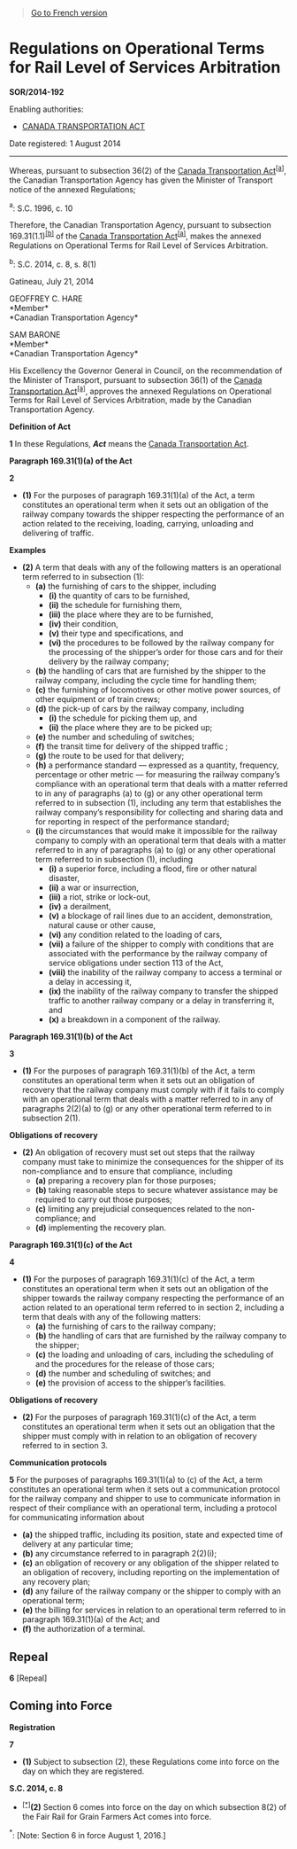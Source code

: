 > [Go to French version](/fr/Règlements/Décrets,%20ordonnances%20et%20règlements%20statutaires/2014/192.md)

# Regulations on Operational Terms for Rail Level of Services Arbitration

**SOR/2014-192**

Enabling authorities: 
- [CANADA TRANSPORTATION ACT](/en/Acts/Statutes%20of%20Canada/1996/c.%2010.md)

Date registered: 1 August 2014

----------

Whereas, pursuant to subsection 36(2) of the [Canada Transportation Act](/en/Acts/Statutes%20of%20Canada/1996/c.%2010.md)<sup><a href='#fn_a'>[a]</a></sup>, the Canadian Transportation Agency has given the Minister of Transport notice of the annexed Regulations;

<a name='fn_a'><sup>a</sup></a>: S.C. 1996, c. 10<br />

Therefore, the Canadian Transportation Agency, pursuant to subsection 169.31(1.1)<sup><a href='#fn_b'>[b]</a></sup> of the [Canada Transportation Act](/en/Acts/Statutes%20of%20Canada/1996/c.%2010.md)<sup><a href='#fn_a'>[a]</a></sup>, makes the annexed Regulations on Operational Terms for Rail Level of Services Arbitration.

<a name='fn_b'><sup>b</sup></a>: S.C. 2014, c. 8, s. 8(1)<br />

Gatineau, July 21, 2014


<p>GEOFFREY C. HARE<br />*Member*<br />*Canadian Transportation Agency*<br /></p>
<p>SAM BARONE<br />*Member*<br />*Canadian Transportation Agency*<br /></p>

His Excellency the Governor General in Council, on the recommendation of the Minister of Transport, pursuant to subsection 36(1) of the [Canada Transportation Act](/en/Acts/Statutes%20of%20Canada/1996/c.%2010.md)<sup><a href='#fn_a'>[a]</a></sup>, approves the annexed Regulations on Operational Terms for Rail Level of Services Arbitration, made by the Canadian Transportation Agency.




**Definition of Act**

**1** In these Regulations, ***Act*** means the [Canada Transportation Act](/en/Acts/Statutes%20of%20Canada/1996/c.%2010.md).




**Paragraph 169.31(1)(a) of the Act**

**2** 

- **(1)** For the purposes of paragraph 169.31(1)(a) of the Act, a term constitutes an operational term when it sets out an obligation of the railway company towards the shipper respecting the performance of an action related to the receiving, loading, carrying, unloading and delivering of traffic.

**Examples**

- **(2)** A term that deals with any of the following matters is an operational term referred to in subsection (1):
	- **(a)** the furnishing of cars to the shipper, including
		- **(i)** the quantity of cars to be furnished,
		- **(ii)** the schedule for furnishing them,
		- **(iii)** the place where they are to be furnished,
		- **(iv)** their condition,
		- **(v)** their type and specifications, and
		- **(vi)** the procedures to be followed by the railway company for the processing of the shipper’s order for those cars and for their delivery by the railway company;
	- **(b)** the handling of cars that are furnished by the shipper to the railway company, including the cycle time for handling them;
	- **(c)** the furnishing of locomotives or other motive power sources, of other equipment or of train crews;
	- **(d)** the pick-up of cars by the railway company, including
		- **(i)** the schedule for picking them up, and
		- **(ii)** the place where they are to be picked up;
	- **(e)** the number and scheduling of switches;
	- **(f)** the transit time for delivery of the shipped traffic ;
	- **(g)** the route to be used for that delivery;
	- **(h)** a performance standard — expressed as a quantity, frequency, percentage or other metric — for measuring the railway company’s compliance with an operational term that deals with a matter referred to in any of paragraphs (a) to (g) or any other operational term referred to in subsection (1), including any term that establishes the railway company’s responsibility for collecting and sharing data and for reporting in respect of the performance standard;
	- **(i)** the circumstances that would make it impossible for the railway company to comply with an operational term that deals with a matter referred to in any of paragraphs (a) to (g) or any other operational term referred to in subsection (1), including
		- **(i)** a superior force, including a flood, fire or other natural disaster,
		- **(ii)** a war or insurrection,
		- **(iii)** a riot, strike or lock-out,
		- **(iv)** a derailment,
		- **(v)** a blockage of rail lines due to an accident, demonstration, natural cause or other cause,
		- **(vi)** any condition related to the loading of cars,
		- **(vii)** a failure of the shipper to comply with conditions that are associated with the performance by the railway company of service obligations under section 113 of the Act,
		- **(viii)** the inability of the railway company to access a terminal or a delay in accessing it,
		- **(ix)** the inability of the railway company to transfer the shipped traffic to another railway company or a delay in transferring it, and
		- **(x)** a breakdown in a component of the railway.




**Paragraph 169.31(1)(b) of the Act**

**3** 

- **(1)** For the purposes of paragraph 169.31(1)(b) of the Act, a term constitutes an operational term when it sets out an obligation of recovery that the railway company must comply with if it fails to comply with an operational term that deals with a matter referred to in any of paragraphs 2(2)(a) to (g) or any other operational term referred to in subsection 2(1).

**Obligations of recovery**

- **(2)** An obligation of recovery must set out steps that the railway company must take to minimize the consequences for the shipper of its non-compliance and to ensure that compliance, including
	- **(a)** preparing a recovery plan for those purposes;
	- **(b)** taking reasonable steps to secure whatever assistance may be required to carry out those purposes;
	- **(c)** limiting any prejudicial consequences related to the non-compliance; and
	- **(d)** implementing the recovery plan.




**Paragraph 169.31(1)(c) of the Act**

**4** 

- **(1)** For the purposes of paragraph 169.31(1)(c) of the Act, a term constitutes an operational term when it sets out an obligation of the shipper towards the railway company respecting the performance of an action related to an operational term referred to in section 2, including a term that deals with any of the following matters:
	- **(a)** the furnishing of cars to the railway company;
	- **(b)** the handling of cars that are furnished by the railway company to the shipper;
	- **(c)** the loading and unloading of cars, including the scheduling of and the procedures for the release of those cars;
	- **(d)** the number and scheduling of switches; and
	- **(e)** the provision of access to the shipper’s facilities.

**Obligations of recovery**

- **(2)** For the purposes of paragraph 169.31(1)(c) of the Act, a term constitutes an operational term when it sets out an obligation that the shipper must comply with in relation to an obligation of recovery referred to in section 3.




**Communication protocols**

**5** For the purposes of paragraphs 169.31(1)(a) to (c) of the Act, a term constitutes an operational term when it sets out a communication protocol for the railway company and shipper to use to communicate information in respect of their compliance with an operational term, including a protocol for communicating information about
- **(a)** the shipped traffic, including its position, state and expected time of delivery at any particular time;
- **(b)** any circumstance referred to in paragraph 2(2)(i);
- **(c)** an obligation of recovery or any obligation of the shipper related to an obligation of recovery, including reporting on the implementation of any recovery plan;
- **(d)** any failure of the railway company or the shipper to comply with an operational term;
- **(e)** the billing for services in relation to an operational term referred to in paragraph 169.31(1)(a) of the Act; and
- **(f)** the authorization of a terminal.




## Repeal


**6** [Repeal]




## Coming into Force



**Registration**

**7** 

- **(1)** Subject to subsection (2), these Regulations come into force on the day on which they are registered.

**S.C. 2014, c. 8**

- <sup><a href='#fn_IndA3D7_hq_14466'>[*]</a></sup>**(2)** Section 6 comes into force on the day on which subsection 8(2) of the Fair Rail for Grain Farmers Act comes into force.

<a name='fn_IndA3D7_hq_14466'><sup>*</sup></a>: [Note: Section 6 in force August 1, 2016.]<br />


